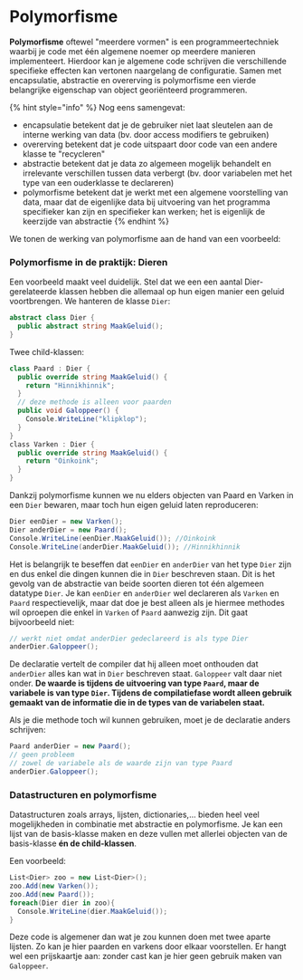# Polymorfisme

**Polymorfisme** oftewel "meerdere vormen" is een programmeertechniek waarbij je code met één algemene noemer op meerdere manieren implementeert. Hierdoor kan je algemene code schrijven die verschillende specifieke effecten kan vertonen naargelang de configuratie. Samen met encapsulatie, abstractie en overerving is polymorfisme een vierde belangrijke eigenschap van object georiënteerd programmeren.

{% hint style="info" %}
Nog eens samengevat:

* encapsulatie betekent dat je de gebruiker niet laat sleutelen aan de interne werking van data \(bv. door access modifiers te gebruiken\)
* overerving betekent dat je code uitspaart door code van een andere klasse te "recycleren"
* abstractie betekent dat je data zo algemeen mogelijk behandelt en irrelevante verschillen tussen data verbergt \(bv. door variabelen met het type van een ouderklasse te declareren\)
* polymorfisme betekent dat je werkt met een algemene voorstelling van data, maar dat de eigenlijke data bij uitvoering van het programma specifieker kan zijn en specifieker kan werken; het is eigenlijk de keerzijde van abstractie
{% endhint %}

We tonen de werking van polymorfisme aan de hand van een voorbeeld:

### Polymorfisme in de praktijk: Dieren <a id="polymorfisme-in-de-praktijk-dieren"></a>

Een voorbeeld maakt veel duidelijk. Stel dat we een een aantal Dier-gerelateerde klassen hebben die allemaal op hun eigen manier een geluid voortbrengen. We hanteren de klasse `Dier`:

```csharp
abstract class Dier {
  public abstract string MaakGeluid();
}
```

Twee child-klassen:

```csharp
class Paard : Dier {
  public override string MaakGeluid() {
    return "Hinnikhinnik";
  }
  // deze methode is alleen voor paarden
  public void Galoppeer() {
    Console.WriteLine("klipklop");
  }
}
​class Varken : Dier {
  public override string MaakGeluid() {
    return "Oinkoink";
  }
}
```

Dankzij polymorfisme kunnen we nu elders objecten van Paard en Varken in een `Dier` bewaren, maar toch hun eigen geluid laten reproduceren:

```csharp
Dier eenDier = new Varken();
Dier anderDier = new Paard();
Console.WriteLine(eenDier.MaakGeluid()); //Oinkoink
Console.WriteLine(anderDier.MaakGeluid()); //Hinnikhinnik
```

Het is belangrijk te beseffen dat `eenDier` en `anderDier` van het type `Dier` zijn en dus enkel die dingen kunnen die in `Dier` beschreven staan. Dit is het gevolg van de abstractie van beide soorten dieren tot één algemeen datatype `Dier`. Je kan `eenDier` en `anderDier` wel declareren als `Varken` en `Paard` respectievelijk, maar dat doe je best alleen als je hiermee methodes wil oproepen die enkel in `Varken` of `Paard` aanwezig zijn. Dit gaat bijvoorbeeld niet:

```csharp
// werkt niet omdat anderDier gedeclareerd is als type Dier
anderDier.Galoppeer();
```

De declaratie vertelt de compiler dat hij alleen moet onthouden dat `anderDier` alles kan wat in `Dier` beschreven staat. `Galoppeer` valt daar niet onder. **De waarde is tijdens de uitvoering van type `Paard`, maar de variabele is van type `Dier`.  Tijdens de compilatiefase wordt alleen gebruik gemaakt van de informatie die in de types van de variabelen staat.**

Als je die methode toch wil kunnen gebruiken, moet je de declaratie anders schrijven:

```csharp
Paard anderDier = new Paard();
// geen probleem
// zowel de variabele als de waarde zijn van type Paard
anderDier.Galoppeer();
```

### Datastructuren en polymorfisme <a id="arrays-en-polymorfisme"></a>

Datastructuren zoals arrays, lijsten, dictionaries,... bieden heel veel mogelijkheden in combinatie met abstractie en polymorfisme. Je kan een lijst van de basis-klasse maken en deze vullen met allerlei objecten van de basis-klasse **én de child-klassen**.

Een voorbeeld:

```csharp
List<Dier> zoo = new List<Dier>();
zoo.Add(new Varken());
zoo.Add(new Paard());
foreach(Dier dier in zoo){
  Console.WriteLine(dier.MaakGeluid());
}
```

Deze code is algemener dan wat je zou kunnen doen met twee aparte lijsten. Zo kan je hier paarden en varkens door elkaar voorstellen. Er hangt wel een prijskaartje aan: zonder cast kan je hier geen gebruik maken van `Galoppeer`.

